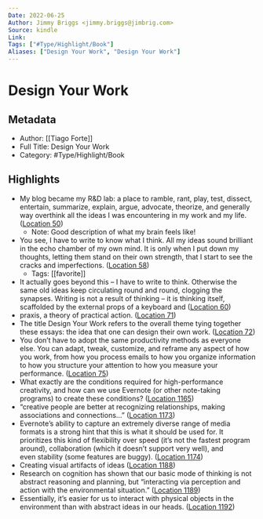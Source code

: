 ```yaml
---
Date: 2022-06-25
Author: Jimmy Briggs <jimmy.briggs@jimbrig.com>
Source: kindle
Link: 
Tags: ["#Type/Highlight/Book"]
Aliases: ["Design Your Work", "Design Your Work"]
---
```

# Design Your Work

## Metadata
- Author: [[Tiago Forte]]
- Full Title: Design Your Work
- Category: #Type/Highlight/Book

## Highlights
- My blog became my R&D lab: a place to ramble, rant, play, test, dissect, entertain, summarize, explain, argue, advocate, theorize, and generally way overthink all the ideas I was encountering in my work and my life. ([Location 50](https://readwise.io/to_kindle?action=open&asin=B075VXH7ZL&location=50))
    - Note: Good description of what my brain feels like!
- You see, I have to write to know what I think. All my ideas sound brilliant in the echo chamber of my own mind. It is only when I put down my thoughts, letting them stand on their own strength, that I start to see the cracks and imperfections. ([Location 58](https://readwise.io/to_kindle?action=open&asin=B075VXH7ZL&location=58))
    - Tags: [[favorite]] 
- It actually goes beyond this – I have to write to think. Otherwise the same old ideas keep circulating round and round, clogging the synapses. Writing is not a result of thinking – it is thinking itself, scaffolded by the external props of a keyboard and ([Location 60](https://readwise.io/to_kindle?action=open&asin=B075VXH7ZL&location=60))
- praxis, a theory of practical action. ([Location 71](https://readwise.io/to_kindle?action=open&asin=B075VXH7ZL&location=71))
- The title Design Your Work refers to the overall theme tying together these essays: the idea that one can design their own work. ([Location 72](https://readwise.io/to_kindle?action=open&asin=B075VXH7ZL&location=72))
- You don’t have to adopt the same productivity methods as everyone else. You can adapt, tweak, customize, and reframe any aspect of how you work, from how you process emails to how you organize information to how you structure your attention to how you measure your performance. ([Location 75](https://readwise.io/to_kindle?action=open&asin=B075VXH7ZL&location=75))
- What exactly are the conditions required for high-performance creativity, and how can we use Evernote (or other note-taking programs) to create these conditions? ([Location 1165](https://readwise.io/to_kindle?action=open&asin=B075VXH7ZL&location=1165))
- “creative people are better at recognizing relationships, making associations and connections…” ([Location 1173](https://readwise.io/to_kindle?action=open&asin=B075VXH7ZL&location=1173))
- Evernote’s ability to capture an extremely diverse range of media formats is a strong hint that this is what it should be used for. It prioritizes this kind of flexibility over speed (it’s not the fastest program around), collaboration (which it doesn’t support very well), and even stability (some features are buggy). ([Location 1174](https://readwise.io/to_kindle?action=open&asin=B075VXH7ZL&location=1174))
- Creating visual artifacts of ideas ([Location 1188](https://readwise.io/to_kindle?action=open&asin=B075VXH7ZL&location=1188))
- Research on cognition has shown that our basic mode of thinking is not abstract reasoning and planning, but “interacting via perception and action with the environmental situation.” ([Location 1189](https://readwise.io/to_kindle?action=open&asin=B075VXH7ZL&location=1189))
- Essentially, it’s easier for us to interact with physical objects in the environment than with abstract ideas in our heads. ([Location 1192](https://readwise.io/to_kindle?action=open&asin=B075VXH7ZL&location=1192))

